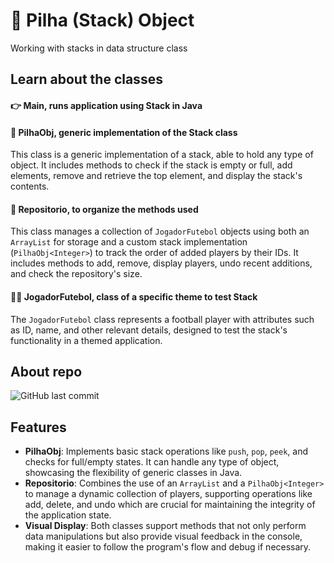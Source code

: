 # 🔋 Pilha (Stack) Object
Working with stacks in data structure class

## Learn about the classes
#### 👉 Main, runs application using Stack in Java
#### 🔋 PilhaObj, generic implementation of the Stack class
This class is a generic implementation of a stack, able to hold any type of object. It includes methods to check if the stack is empty or full, add elements, remove and retrieve the top element, and display the stack's contents.

#### 📁 Repositorio, to organize the methods used
This class manages a collection of `JogadorFutebol` objects using both an `ArrayList` for storage and a custom stack implementation (`PilhaObj<Integer>`) to track the order of added players by their IDs. It includes methods to add, remove, display players, undo recent additions, and check the repository's size.

#### 🤾‍♂️ JogadorFutebol, class of a specific theme to test Stack
The `JogadorFutebol` class represents a football player with attributes such as ID, name, and other relevant details, designed to test the stack's functionality in a themed application.

## About repo
![GitHub last commit](https://img.shields.io/github/last-commit/lucasgianine/pilha-object)

## Features
- **PilhaObj<T>**: Implements basic stack operations like `push`, `pop`, `peek`, and checks for full/empty states. It can handle any type of object, showcasing the flexibility of generic classes in Java.
- **Repositorio**: Combines the use of an `ArrayList` and a `PilhaObj<Integer>` to manage a dynamic collection of players, supporting operations like add, delete, and undo which are crucial for maintaining the integrity of the application state.
- **Visual Display**: Both classes support methods that not only perform data manipulations but also provide visual feedback in the console, making it easier to follow the program's flow and debug if necessary.
